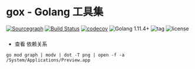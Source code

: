 # gox - Golang 工具集

[![Sourcegraph](https://sourcegraph.com/github.com/mymmsc/gox/-/badge.svg)](https://sourcegraph.com/github.com/mymmsc/gox?badge)
[![Build Status](https://secure.travis-ci.org/mymmsc/gox.png)](https://travis-ci.org/mymmsc/gox)
[![codecov](https://codecov.io/gh/mymmsc/gox/branch/master/graph/badge.svg)](https://codecov.io/gh/mymmsc/gox)
![Golang 1.11.4+](https://img.shields.io/badge/Golang-1.11.4+-orange.svg?style=flat)
![tag](https://img.shields.io/github/tag/mymmsc/gox.svg?style=flat)
![license](https://img.shields.io/github/license/mymmsc/gox.svg)

###

- 查看 依赖关系
```
go mod graph | modv | dot -T png | open -f -a /System/Applications/Preview.app
```